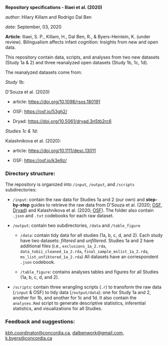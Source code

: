 **Repository specifications - Iliaei et al. (2020)**

*author*: Hilary Killam and Rodrigo Dal Ben

*date*: September, 03, 2020

**Article**: Iliaei, S. P., Killam, H., Dal Ben, R., & Byers-Heinlein, K. (under review). Bilingualism affects infant cognition: Insights from new and open data.

This repository contain data, scripts, and analyses from two new datasets (Study 1a & 2) and three reanalyzed open datasets (Study 1b, 1c, 1d).

The reanalyzed datasets come from: 

*Study 1b*: 

D'Souza et al. (2020)

- article: https://doi.org/10.1098/rsos.180191 

- OSF: https://osf.io/53gh2/

- Dryad: https://doi.org/10.5061/dryad.3n5tb2rc6 

*Studies 1c & 1d*: 

Kalashnikova et al. (2020):

- article: https://doi.org/10.1111/desc.13011

- OSF: https://osf.io/k3e9z/

### Directory structure:

The repository is organized into `/input`, `/output`, and `/scripts` subdirectories: 

* `/input`: contain the raw data for Studies 1a and 2 (our own) and **step-by-step** guides to retrieve the raw data from D'Souza et al. (2020; [OSF](https://osf.io/53gh2/), [Dryad](https://doi.org/10.5061/dryad.3n5tb2rc6)) and Kalashnikova et al. (2020; [OSF](https://osf.io/k3e9z/)). The folder also contain `.json` and `.txt` codebooks for each raw dataset.

* `/output`: contain two subdirectories, `/data` and `/table_figure`
  
  * `/data`: contain tidy data for all studies (1a, b, c, d, and 2). Each study have two datasets: *filtered* and *unfiltered*. Studies 1a and 2 have additional files (i.e., `exclusions_1a_2.rda`, `data_tobii_cleaned_1a_2.rda`, `final_sample_mslist_1a_2.rda`, `ms_list_unfiktered_1a_2.rda`) All datasets have an correspondent `.json` codebook.
  
  * `/table_figure`: contains analyses tables and figures for all Studies (1a, b, c, d, and 2).

* `/scripts`: contain three wrangling scripts (`.r`) to transform the raw data (`/input` & OSF) to tidy data (`/output/data`): one for Study 1a and 2, another for 1b, and another for 1c and 1d. It also contain the `analyses.Rmd` script to generate descriptive statistics, inferential statistics, and visualizations for all Studies.

### Feedback and suggestions: 
<kbh.coordinator@concordia.ca>, <dalbenwork@gmail.com>, <k.byers@concordia.ca>
